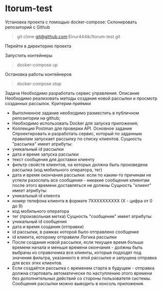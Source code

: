 # Itorum-test
Установка проекта с помощью docker-compose:
Склонировать репозиторий с Github

> git clone git@github.com:Elnur444ik/Itorum-test.git

Перейти в директорию проекта

Запустить контейнеры
> docker-compose up

Остановка работы контейнеров
> docker-compose stop


Задача
Необходимо разработать сервис управления.
Описание
Необходимо реализовать методы создания новой рассылки и просмотр
созданных рассылок.
Критерии приёмки
- Выполненное задание необходимо разместить в публичном репозитории на github;
- Необходимо использовать Docker для запуска приложения;
- Коллекция Postman для проверки API.
Основное задание
Спроектировать и разработать сервис, который по заданным правилам запускает
рассылку по списку клиентов.
Сущность "рассылка" имеет атрибуты:
- уникальный id рассылки
- дата и время запуска рассылки
- текст сообщения для доставки клиенту
- фильтр свойств клиентов, на которых должна быть произведена рассылка
(код мобильного оператора, тег)
- дата и время окончания рассылки: если по каким-то причинам не успели
разослать все сообщения - никакие сообщения клиентам после этого времени
доставляться не должны
Сущность "клиент" имеет атрибуты:
- уникальный id клиента
- номер телефона клиента в формате 7XXXXXXXXXX (X - цифра от 0 до 9)
- код мобильного оператора
- тег (произвольная метка)
Сущность "сообщение" имеет атрибуты:
- уникальный id сообщения
- дата и время создания (отправки)
- id рассылки, в рамках которой было отправлено сообщение
- id клиента, которому отправили
Логика рассылки
- После создания новой рассылки, если текущее время больше времени начала и
меньше времени окончания - должны быть выбраны из справочника все клиенты,
которые подходят под значения фильтра, указанного в этой рассылке и запущена
отправка для всех этих клиентов.
- Если создаётся рассылка с временем старта в будущем - отправка должна
стартовать автоматически по наступлению этого времени без дополнительных
действий со стороны пользователя системы.
Сообщения рассылки можно выводить в консоль приложения.
